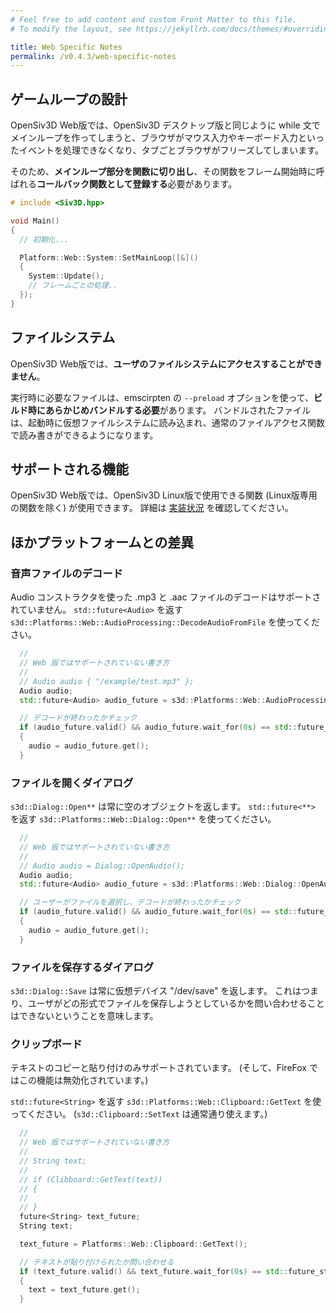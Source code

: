 ```yaml
---
# Feel free to add content and custom Front Matter to this file.
# To modify the layout, see https://jekyllrb.com/docs/themes/#overriding-theme-defaults

title: Web Specific Notes
permalink: /v0.4.3/web-specific-notes
---
```


## ゲームループの設計

OpenSiv3D Web版では、OpenSiv3D デスクトップ版と同じように while 文でメインループを作ってしまうと、ブラウザがマウス入力やキーボード入力といったイベントを処理できなくなり、タブごとブラウザがフリーズしてしまいます。

そのため、**メインループ部分を関数に切り出し**、その関数をフレーム開始時に呼ばれる**コールバック関数として登録する**必要があります。

```cpp
# include <Siv3D.hpp>

void Main()
{
  // 初期化...

  Platform::Web::System::SetMainLoop([&]()
  {
    System::Update();
    // フレームごとの処理..
  });
}
```

## ファイルシステム

OpenSiv3D Web版では、**ユーザのファイルシステムにアクセスすることができません**。

実行時に必要なファイルは、emscirpten の `--preload` オプションを使って、**ビルド時にあらかじめバンドルする必要**があります。
バンドルされたファイルは、起動時に仮想ファイルシステムに読み込まれ、通常のファイルアクセス関数で読み書きができるようになります。

## サポートされる機能

OpenSiv3D Web版では、OpenSiv3D Linux版で使用できる関数 (Linux版専用の関数を除く) が使用できます。
詳細は [実装状況](/ja/status) を確認してください。

## ほかプラットフォームとの差異

### 音声ファイルのデコード

Audio コンストラクタを使った .mp3 と .aac ファイルのデコードはサポートされていません。
`std::future<Audio>` を返す `s3d::Platforms::Web::AudioProcessing::DecodeAudioFromFile` を使ってください。

```cpp
  // 
  // Web 版ではサポートされていない書き方
  //
  // Audio audio { "/example/test.mp3" };
  Audio audio;
  std::future<Audio> audio_future = s3d::Platforms::Web::AudioProcessing::DecodeAudioFromFile("/example/test.mp3");

  // デコードが終わったかチェック
  if (audio_future.valid() && audio_future.wait_for(0s) == std::future_status::ready)
  {
    audio = audio_future.get();
  }
```

### ファイルを開くダイアログ

`s3d::Dialog::Open**` は常に空のオブジェクトを返します。
`std::future<**>` を返す `s3d::Platforms::Web::Dialog::Open**` を使ってください。

```cpp
  // 
  // Web 版ではサポートされていない書き方
  //
  // Audio audio = Dialog::OpenAudio();
  Audio audio;
  std::future<Audio> audio_future = s3d::Platforms::Web::Dialog::OpenAudio();

  // ユーザーがファイルを選択し、デコードが終わったかチェック
  if (audio_future.valid() && audio_future.wait_for(0s) == std::future_status::ready)
  {
    audio = audio_future.get();
  }
```

### ファイルを保存するダイアログ

`s3d::Dialog::Save` は常に仮想デバイス "/dev/save" を返します。
これはつまり、ユーザがどの形式でファイルを保存しようとしているかを問い合わせることはできないということを意味します。

### クリップボード

テキストのコピーと貼り付けのみサポートされています。
(そして、FireFox ではこの機能は無効化されています。)

`std::future<String>` を返す `s3d::Platforms::Web::Clipboard::GetText` を使ってください。
(`s3d::Clipboard::SetText` は通常通り使えます。)

```cpp
  // 
  // Web 版ではサポートされていない書き方
  //
  // String text;
  // 
  // if (Clibboard::GetText(text))
  // {
  //
  // }
  future<String> text_future;
  String text;

  text_future = Platforms::Web::Clipboard::GetText();

  // テキストが貼り付けられたか問い合わせる
  if (text_future.valid() && text_future.wait_for(0s) == std::future_status::ready)
  {
    text = text_future.get();
  }
```

